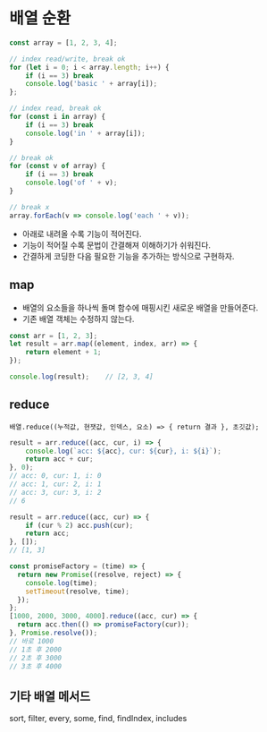 # 배열 순환

```javascript
const array = [1, 2, 3, 4];

// index read/write, break ok
for (let i = 0; i < array.length; i++) {
    if (i == 3) break
    console.log('basic ' + array[i]);
};

// index read, break ok
for (const i in array) {
    if (i == 3) break
    console.log('in ' + array[i]);
}

// break ok
for (const v of array) {
    if (i == 3) break
    console.log('of ' + v);
}

// break x
array.forEach(v => console.log('each ' + v));
```

- 아래로 내려올 수록 기능이 적어진다.
- 기능이 적어질 수록 문법이 간결해져 이해하기가 쉬워진다.
- 간결하게 코딩한 다음 필요한 기능을 추가하는 방식으로 구현하자.


## map

- 배열의 요소들을 하나씩 돌며 함수에 매핑시킨 새로운 배열을 만들어준다.
- 기존 배열 객체는 수정하지 않는다.

```javascript
const arr = [1, 2, 3];
let result = arr.map((element, index, arr) => {
    return element + 1;
});

console.log(result);    // [2, 3, 4]
```



## reduce

`배열.reduce((누적값, 현잿값, 인덱스, 요소) => { return 결과 }, 초깃값);`



```javascript
result = arr.reduce((acc, cur, i) => {
    console.log(`acc: ${acc}, cur: ${cur}, i: ${i}`);
    return acc + cur;
}, 0);
// acc: 0, cur: 1, i: 0
// acc: 1, cur: 2, i: 1
// acc: 3, cur: 3, i: 2
// 6
```

```javascript
result = arr.reduce((acc, cur) => {
    if (cur % 2) acc.push(cur);
    return acc;
}, []);
// [1, 3]
```


```javascript
const promiseFactory = (time) => {
  return new Promise((resolve, reject) => {
    console.log(time); 
    setTimeout(resolve, time);
  });
};
[1000, 2000, 3000, 4000].reduce((acc, cur) => {
  return acc.then(() => promiseFactory(cur));
}, Promise.resolve());
// 바로 1000
// 1초 후 2000
// 2초 후 3000
// 3초 후 4000
```


## 기타 배열 메서드

sort, filter, every, some, find, findIndex, includes
